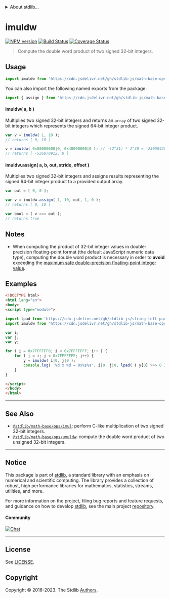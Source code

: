 <!--

@license Apache-2.0

Copyright (c) 2018 The Stdlib Authors.

Licensed under the Apache License, Version 2.0 (the "License");
you may not use this file except in compliance with the License.
You may obtain a copy of the License at

   http://www.apache.org/licenses/LICENSE-2.0

Unless required by applicable law or agreed to in writing, software
distributed under the License is distributed on an "AS IS" BASIS,
WITHOUT WARRANTIES OR CONDITIONS OF ANY KIND, either express or implied.
See the License for the specific language governing permissions and
limitations under the License.

-->


<details>
  <summary>
    About stdlib...
  </summary>
  <p>We believe in a future in which the web is a preferred environment for numerical computation. To help realize this future, we've built stdlib. stdlib is a standard library, with an emphasis on numerical and scientific computation, written in JavaScript (and C) for execution in browsers and in Node.js.</p>
  <p>The library is fully decomposable, being architected in such a way that you can swap out and mix and match APIs and functionality to cater to your exact preferences and use cases.</p>
  <p>When you use stdlib, you can be absolutely certain that you are using the most thorough, rigorous, well-written, studied, documented, tested, measured, and high-quality code out there.</p>
  <p>To join us in bringing numerical computing to the web, get started by checking us out on <a href="https://github.com/stdlib-js/stdlib">GitHub</a>, and please consider <a href="https://opencollective.com/stdlib">financially supporting stdlib</a>. We greatly appreciate your continued support!</p>
</details>

# imuldw

[![NPM version][npm-image]][npm-url] [![Build Status][test-image]][test-url] [![Coverage Status][coverage-image]][coverage-url] <!-- [![dependencies][dependencies-image]][dependencies-url] -->

> Compute the double word product of two signed 32-bit integers.

<section class="intro">

</section>

<!-- /.intro -->



<section class="usage">

## Usage

```javascript
import imuldw from 'https://cdn.jsdelivr.net/gh/stdlib-js/math-base-ops-imuldw@v0.1.1-esm/index.mjs';
```

You can also import the following named exports from the package:

```javascript
import { assign } from 'https://cdn.jsdelivr.net/gh/stdlib-js/math-base-ops-imuldw@v0.1.1-esm/index.mjs';
```

#### imuldw( a, b )

Multiplies two signed 32-bit integers and returns an `array` of two signed 32-bit integers which represents the signed 64-bit integer product.

```javascript
var v = imuldw( 1, 10 );
// returns [ 0, 10 ]

v = imuldw( 0x80000000|0, 0x40000000|0 ); // -(2^31) * 2^30 = -2305843009213694000 => 32-bit integer overflow
// returns [ -536870912, 0 ]
```

#### imuldw.assign( a, b, out, stride, offset )

Multiplies two signed 32-bit integers and assigns results representing the signed 64-bit integer product to a provided output array.

```javascript
var out = [ 0, 0 ];

var v = imuldw.assign( 1, 10, out, 1, 0 );
// returns [ 0, 10 ]

var bool = ( v === out );
// returns true
```

</section>

<!-- /.usage -->

<section class="notes">

## Notes

-   When computing the product of 32-bit integer values in double-precision floating-point format (the default JavaScript numeric data type), computing the double word product is necessary in order to **avoid** exceeding the [maximum safe double-precision floating-point integer value][@stdlib/constants/float64/max-safe-integer].

</section>

<!-- /.notes -->

<section class="examples">

## Examples

<!-- eslint no-undef: "error" -->

```html
<!DOCTYPE html>
<html lang="en">
<body>
<script type="module">

import lpad from 'https://cdn.jsdelivr.net/gh/stdlib-js/string-left-pad@esm/index.mjs';
import imuldw from 'https://cdn.jsdelivr.net/gh/stdlib-js/math-base-ops-imuldw@v0.1.1-esm/index.mjs';

var i;
var j;
var y;

for ( i = 0x7FFFFFF0; i < 0x7FFFFFFF; i++ ) {
    for ( j = i; j < 0x7FFFFFFF; j++) {
        y = imuldw( i|0, j|0 );
        console.log( '%d x %d = 0x%s%s', i|0, j|0, lpad( ( y[0] >>> 0 ).toString( 16 ), 8, '0'), lpad( ( y[1] >>> 0 ).toString( 16 ), 8, '0' ) );
    }
}

</script>
</body>
</html>
```

</section>

<!-- /.examples -->

<!-- Section for related `stdlib` packages. Do not manually edit this section, as it is automatically populated. -->

<section class="related">

* * *

## See Also

-   <span class="package-name">[`@stdlib/math-base/ops/imul`][@stdlib/math/base/ops/imul]</span><span class="delimiter">: </span><span class="description">perform C-like multiplication of two signed 32-bit integers.</span>
-   <span class="package-name">[`@stdlib/math-base/ops/umuldw`][@stdlib/math/base/ops/umuldw]</span><span class="delimiter">: </span><span class="description">compute the double word product of two unsigned 32-bit integers.</span>

</section>

<!-- /.related -->

<!-- Section for all links. Make sure to keep an empty line after the `section` element and another before the `/section` close. -->


<section class="main-repo" >

* * *

## Notice

This package is part of [stdlib][stdlib], a standard library with an emphasis on numerical and scientific computing. The library provides a collection of robust, high performance libraries for mathematics, statistics, streams, utilities, and more.

For more information on the project, filing bug reports and feature requests, and guidance on how to develop [stdlib][stdlib], see the main project [repository][stdlib].

#### Community

[![Chat][chat-image]][chat-url]

---

## License

See [LICENSE][stdlib-license].


## Copyright

Copyright &copy; 2016-2023. The Stdlib [Authors][stdlib-authors].

</section>

<!-- /.stdlib -->

<!-- Section for all links. Make sure to keep an empty line after the `section` element and another before the `/section` close. -->

<section class="links">

[npm-image]: http://img.shields.io/npm/v/@stdlib/math-base-ops-imuldw.svg
[npm-url]: https://npmjs.org/package/@stdlib/math-base-ops-imuldw

[test-image]: https://github.com/stdlib-js/math-base-ops-imuldw/actions/workflows/test.yml/badge.svg?branch=v0.1.1
[test-url]: https://github.com/stdlib-js/math-base-ops-imuldw/actions/workflows/test.yml?query=branch:v0.1.1

[coverage-image]: https://img.shields.io/codecov/c/github/stdlib-js/math-base-ops-imuldw/main.svg
[coverage-url]: https://codecov.io/github/stdlib-js/math-base-ops-imuldw?branch=main

<!--

[dependencies-image]: https://img.shields.io/david/stdlib-js/math-base-ops-imuldw.svg
[dependencies-url]: https://david-dm.org/stdlib-js/math-base-ops-imuldw/main

-->

[chat-image]: https://img.shields.io/gitter/room/stdlib-js/stdlib.svg
[chat-url]: https://app.gitter.im/#/room/#stdlib-js_stdlib:gitter.im

[stdlib]: https://github.com/stdlib-js/stdlib

[stdlib-authors]: https://github.com/stdlib-js/stdlib/graphs/contributors

[umd]: https://github.com/umdjs/umd
[es-module]: https://developer.mozilla.org/en-US/docs/Web/JavaScript/Guide/Modules

[deno-url]: https://github.com/stdlib-js/math-base-ops-imuldw/tree/deno
[umd-url]: https://github.com/stdlib-js/math-base-ops-imuldw/tree/umd
[esm-url]: https://github.com/stdlib-js/math-base-ops-imuldw/tree/esm
[branches-url]: https://github.com/stdlib-js/math-base-ops-imuldw/blob/main/branches.md

[stdlib-license]: https://raw.githubusercontent.com/stdlib-js/math-base-ops-imuldw/main/LICENSE

[@stdlib/constants/float64/max-safe-integer]: https://github.com/stdlib-js/constants-float64-max-safe-integer/tree/esm

<!-- <related-links> -->

[@stdlib/math/base/ops/imul]: https://github.com/stdlib-js/math-base-ops-imul/tree/esm

[@stdlib/math/base/ops/umuldw]: https://github.com/stdlib-js/math-base-ops-umuldw/tree/esm

<!-- </related-links> -->

</section>

<!-- /.links -->
